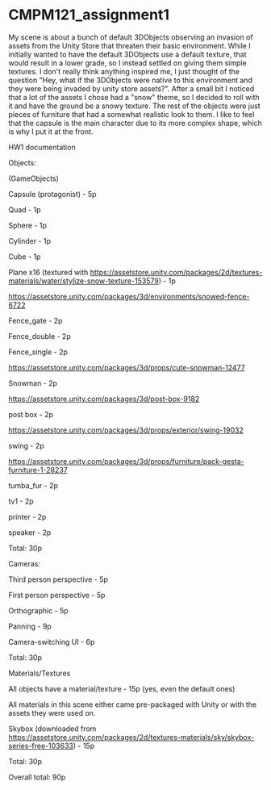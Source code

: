 # CMPM121_assignment1

My scene is about a bunch of default 3DObjects observing an invasion of assets from the Unity Store that threaten their basic environment. While I initially wanted to have the default 3DObjects use a default texture, that would result in a lower grade, so I instead settled on giving them simple textures. I don't really think anything inspired me, I just thought of the question "Hey, what if the 3DObjects were native to this environment and they were being invaded by unity store assets?". After a small bit I noticed that a lot of the assets I chose had a "snow" theme, so I decided to roll with it and have the ground be a snowy texture. The rest of the objects were just pieces of furniture that had a somewhat realistic look to them. I like to feel that the capsule is the main character due to its more complex shape, which is why I put it at the front.




HW1 documentation

Objects:

(GameObjects)

Capsule (protagonist) - 5p

Quad - 1p

Sphere - 1p

Cylinder - 1p

Cube - 1p

Plane x16 (textured with https://assetstore.unity.com/packages/2d/textures-materials/water/stylize-snow-texture-153579) - 1p

https://assetstore.unity.com/packages/3d/environments/snowed-fence-6722

Fence_gate - 2p

Fence_double - 2p

Fence_single - 2p

https://assetstore.unity.com/packages/3d/props/cute-snowman-12477

Snowman - 2p

https://assetstore.unity.com/packages/3d/post-box-9182

post box - 2p

https://assetstore.unity.com/packages/3d/props/exterior/swing-19032

swing - 2p

https://assetstore.unity.com/packages/3d/props/furniture/pack-gesta-furniture-1-28237

tumba_fur - 2p

tv1 - 2p

printer - 2p

speaker - 2p

Total: 30p



Cameras:

Third person perspective - 5p

First person perspective - 5p

Orthographic - 5p

Panning - 9p

Camera-switching UI - 6p

Total: 30p


Materials/Textures

All objects have a material/texture - 15p (yes, even the default ones)

All materials in this scene either came pre-packaged with Unity or with the assets they were used on.

Skybox (downloaded from https://assetstore.unity.com/packages/2d/textures-materials/sky/skybox-series-free-103633) - 15p

Total: 30p

Overall total: 90p

